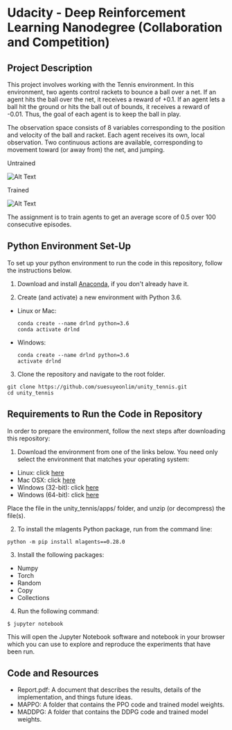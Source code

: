 # Udacity - Deep Reinforcement Learning Nanodegree (Collaboration and Competition)


## Project Description
This project involves working with the Tennis environment. In this environment, two agents control rackets to bounce a ball over a net. If an agent hits the ball over the net, it receives a reward of +0.1. If an agent lets a ball hit the ground or hits the ball out of bounds, it receives a reward of -0.01. Thus, the goal of each agent is to keep the ball in play.

The observation space consists of 8 variables corresponding to the position and velocity of the ball and racket. Each agent receives its own, local observation. Two continuous actions are available, corresponding to movement toward (or away from) the net, and jumping.

Untrained

![Alt Text](https://media.giphy.com/media/paJEEd7bCXdDK7ebcB/giphy.gif)

Trained

![Alt Text](https://media.giphy.com/media/ttdcNRnXx8XZJSywmu/giphy.gif)

The assignment is to train agents to get an average score of 0.5 over 100 consecutive episodes.


## Python Environment Set-Up
To set up your python environment to run the code in this repository, follow the instructions below.

1. Download and install [Anaconda](https://www.anaconda.com/download/), if you don't already have it.

2. Create (and activate) a new environment with Python 3.6.

- Linux or Mac:
  ```
  conda create --name drlnd python=3.6
  conda activate drlnd
  ```
- Windows:
  ```
  conda create --name drlnd python=3.6 
  activate drlnd
  ```

3. Clone the repository and navigate to the root folder.
  
  ```
  git clone https://github.com/suesuyeonlim/unity_tennis.git
  cd unity_tennis
  ```

## Requirements to Run the Code in Repository
In order to prepare the environment, follow the next steps after downloading this repository:

1. Download the environment from one of the links below. You need only select the environment that matches your operating system:

  - Linux: click [here](https://s3-us-west-1.amazonaws.com/udacity-drlnd/P3/Tennis/Tennis_Linux.zip)
  - Mac OSX: click [here](https://s3-us-west-1.amazonaws.com/udacity-drlnd/P3/Tennis/Tennis.app.zip)
  - Windows (32-bit): click [here](https://s3-us-west-1.amazonaws.com/udacity-drlnd/P3/Tennis/Tennis_Windows_x86.zip)
  - Windows (64-bit): click [here](https://s3-us-west-1.amazonaws.com/udacity-drlnd/P3/Tennis/Tennis_Windows_x86_64.zip)
  
Place the file in the unity_tennis/apps/ folder, and unzip (or decompress) the file(s).

2. To install the mlagents Python package, run from the command line:
  
  ```
  python -m pip install mlagents==0.28.0
  ```
3. Install the following packages:
  
  - Numpy
  - Torch
  - Random
  - Copy
  - Collections

4. Run the following command:

  ```
  $ jupyter notebook
  ```
  
  This will open the Jupyter Notebook software and notebook in your browser which you can use to explore and reproduce the experiments that have been run.

## Code and Resources
- Report.pdf: A document that describes the results, details of the implementation, and things future ideas.
- MAPPO: A folder that contains the PPO code and trained model weights.
- MADDPG: A folder that contains the DDPG code and trained model weights.
